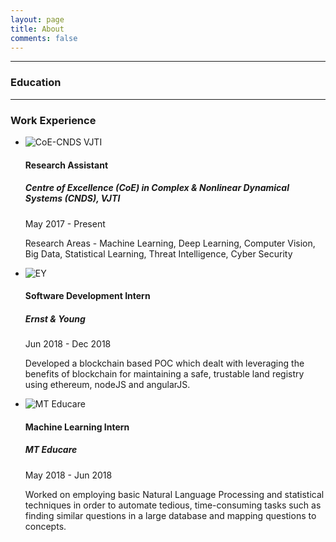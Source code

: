 ```yaml
---
layout: page
title: About
comments: false
---
```


---

### Education

---

### Work Experience

<div class="row">
    <div class="col-lg-12">
        <ul class="timeline">
            <li>
                <div class="timeline-image">
                    <img class="rounded-circle img-responsive" src="{{ site.baseurl }}/assets/images/about/1.jpeg" alt="CoE-CNDS VJTI">
                </div>
                <div class="timeline-panel">
                    <div class="timeline-heading">
                        <h4 class="subheading">Research Assistant</h4>
                        <h5>Centre of Excellence (CoE) in Complex & Nonlinear Dynamical Systems (CNDS), VJTI</h5>
                        <p class="text-muted">May 2017 - Present</p>
                    </div>
                    <div class="timeline-body">
                        <p class="text-muted">Research Areas - Machine Learning, Deep Learning, Computer Vision, Big Data, Statistical Learning, Threat Intelligence, Cyber Security</p>
                    </div>
                </div>
            </li>
            <li class="timeline-inverted">
                <div class="timeline-image">
                    <img class="rounded-circle img-circle img-responsive" src="{{ site.baseurl }}/assets/images/about//3.png" alt="EY">
                </div>
                <div class="timeline-panel">
                    <div class="timeline-heading">
                        <h4 class="subheading">Software Development Intern</h4>
                        <h5>Ernst & Young</h5>
                        <p class="text-muted">Jun 2018 - Dec 2018</p>
                    </div>
                    <div class="timeline-body">
                        <p class="text-muted">Developed a blockchain based POC which dealt with leveraging the benefits of blockchain for maintaining a safe, trustable land registry using ethereum, nodeJS and angularJS.</p>
                    </div>
                </div>
            </li>
            <li>
                <div class="timeline-image">
                    <img class="rounded-circle img-responsive" src="{{ site.baseurl }}/assets/images/about/2.png" alt="MT Educare">
                </div>
                <div class="timeline-panel">
                    <div class="timeline-heading">
                        <h4 class="subheading">Machine Learning Intern</h4>
                        <h5>MT Educare</h5>
                        <p class="text-muted">May 2018 - Jun 2018</p>
                    </div>
                    <div class="timeline-body">
                        <p class="text-muted">Worked on employing basic Natural Language Processing and statistical techniques in order to automate tedious, time-consuming tasks such as finding similar questions in a large database and mapping questions to concepts.</p>
                    </div>
                </div>
            </li>
        </ul>
    </div>
</div>
